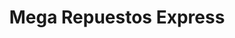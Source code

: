 ---
title: "Mega Repuestos Express"
url: /quito/mega-repuestos-express/
shop: reparación de automóviles
---